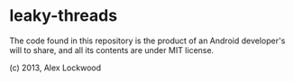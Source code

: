 leaky-threads
=============

The code found in this repository is the product of an Android developer's will to share, and all its contents are under MIT license.

(c) 2013, Alex Lockwood
